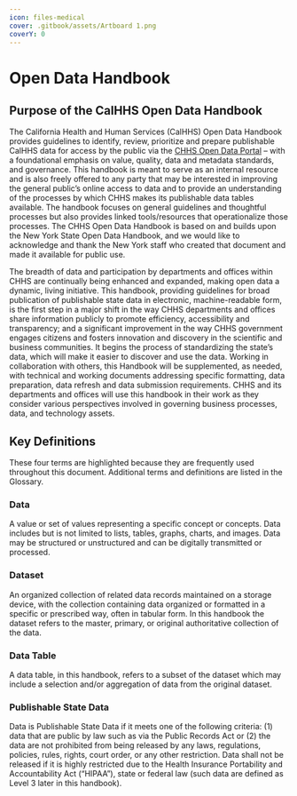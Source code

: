 ```yaml
---
icon: files-medical
cover: .gitbook/assets/Artboard 1.png
coverY: 0
---
```


# Open Data Handbook

## Purpose of the CalHHS Open Data Handbook <a href="#purpose-of-the-chhs-open-data-handbook" id="purpose-of-the-chhs-open-data-handbook"></a>

The California Health and Human Services (CalHHS) Open Data Handbook provides guidelines to identify, review, prioritize and prepare publishable CalHHS data for access by the public via the [CHHS Open Data Portal](https://data.chhs.ca.gov/) – with a foundational emphasis on value, quality, data and metadata standards, and governance. This handbook is meant to serve as an internal resource and is also freely offered to any party that may be interested in improving the general public’s online access to data and to provide an understanding of the processes by which CHHS makes its publishable data tables available. The handbook focuses on general guidelines and thoughtful processes but also provides linked tools/resources that operationalize those processes. The CHHS Open Data Handbook is based on and builds upon the New York State Open Data Handbook, and we would like to acknowledge and thank the New York staff who created that document and made it available for public use.

The breadth of data and participation by departments and offices within CHHS are continually being enhanced and expanded, making open data a dynamic, living initiative. This handbook, providing guidelines for broad publication of publishable state data in electronic, machine-readable form, is the first step in a major shift in the way CHHS departments and offices share information publicly to promote efficiency, accessibility and transparency; and a significant improvement in the way CHHS government engages citizens and fosters innovation and discovery in the scientific and business communities. It begins the process of standardizing the state’s data, which will make it easier to discover and use the data. Working in collaboration with others, this Handbook will be supplemented, as needed, with technical and working documents addressing specific formatting, data preparation, data refresh and data submission requirements. CHHS and its departments and offices will use this handbook in their work as they consider various perspectives involved in governing business processes, data, and technology assets.

## Key Definitions <a href="#key-definitions" id="key-definitions"></a>

These four terms are highlighted because they are frequently used throughout this document. Additional terms and definitions are listed in the Glossary.

### **Data**

A value or set of values representing a specific concept or concepts. Data includes but is not limited to lists, tables, graphs, charts, and images. Data may be structured or unstructured and can be digitally transmitted or processed.

### **Dataset**

An organized collection of related data records maintained on a storage device, with the collection containing data organized or formatted in a specific or prescribed way, often in tabular form. In this handbook the dataset refers to the master, primary, or original authoritative collection of the data.

### **Data Table**

A data table, in this handbook, refers to a subset of the dataset which may include a selection and/or aggregation of data from the original dataset.

### **Publishable State Data**

Data is Publishable State Data if it meets one of the following criteria: (1) data that are public by law such as via the Public Records Act or (2) the data are not prohibited from being released by any laws, regulations, policies, rules, rights, court order, or any other restriction. Data shall not be released if it is highly restricted due to the Health Insurance Portability and Accountability Act (“HIPAA”), state or federal law (such data are defined as Level 3 later in this handbook).
